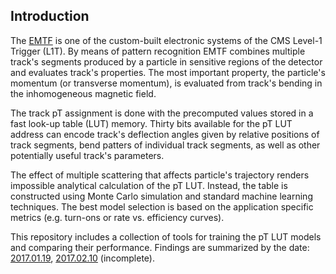## Introduction

The [EMTF](http://iopscience.iop.org/1748-0221/8/12/C12034) is one of the custom-built
electronic systems of the CMS Level-1 Trigger (L1T). By means of pattern recognition EMTF
combines multiple track's segments produced by a particle in sensitive regions of the
detector and evaluates track's properties. The most important property, the particle's
momentum (or transverse momentum), is evaluated from track's bending in the inhomogeneous
magnetic field.

The track pT assignment is done with the precomputed values stored in a fast look-up
table (LUT) memory. Thirty bits available for the pT LUT address can encode track's
deflection angles given by relative positions of track segments, bend patters of
individual track segments, as well as other potentially useful track's parameters.

The effect of multiple scattering that affects particle's trajectory renders impossible
analytical calculation of the pT LUT. Instead, the table is constructed using Monte
Carlo simulation and standard machine learning techniques. The best model selection
is based on the application specific metrics (e.g. turn-ons or rate vs. efficiency
curves).

This repository includes a collection of tools for training the pT LUT models and
comparing their performance. Findings are summarized by the date:
[2017.01.19](https://kkotov.github.io/emtfPtRegression/2017.01.19/handout.html),
[2017.02.10](https://kkotov.github.io/emtfPtRegression/2017.01.19/) (incomplete).
